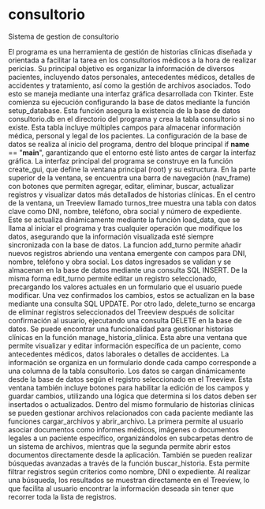 # consultorio
Sistema de gestion de consultorio


El programa es una herramienta de gestión de historias clínicas diseñada y orientada a facilitar la tarea en los consultorios médicos a la hora de realizar pericias. Su principal objetivo es organizar la información de diversos pacientes, incluyendo datos personales, antecedentes médicos, detalles de accidentes y tratamiento, así como la gestión de archivos asociados. Todo esto se maneja mediante una interfaz gráfica desarrollada con Tkinter.
Este comienza su ejecución configurando la base de datos mediante la función setup_database. Esta función asegura la existencia de la base de datos consultorio.db en el directorio del programa y crea la tabla consultorio si no existe. Esta tabla incluye múltiples campos para almacenar información médica, personal y legal de los pacientes. La configuración de la base de datos se realiza al inicio del programa, dentro del bloque principal if __name__ == "__main__", garantizando que el entorno esté listo antes de cargar la interfaz gráfica.
La interfaz principal del programa se construye en la función create_gui, que define la ventana principal (root) y su estructura. En la parte superior de la ventana, se encuentra una barra de navegación (nav_frame) con botones que permiten agregar, editar, eliminar, buscar, actualizar registros y visualizar datos más detallados de historias clínicas. En el centro de la ventana, un Treeview llamado turnos_tree muestra una tabla con datos clave como DNI, nombre, teléfono, obra social y número de expediente. Este se actualiza dinámicamente mediante la función load_data, que se llama al iniciar el programa y tras cualquier operación que modifique los datos, asegurando que la información visualizada esté siempre sincronizada con la base de datos.
La funcion add_turno permite añadir nuevos registros abriendo una ventana emergente con campos para DNI, nombre, teléfono y obra social. Los datos ingresados se validan y se almacenan en la base de datos mediante una consulta SQL INSERT. De la misma forma edit_turno permite editar un registro seleccionado, precargando los valores actuales en un formulario que el usuario puede modificar. Una vez confirmados los cambios, estos se actualizan en la base mediante una consulta SQL UPDATE. Por otro lado, delete_turno se encarga de eliminar registros seleccionados del Treeview después de solicitar confirmación al usuario, ejecutando una consulta DELETE en la base de datos.
Se puede encontrar una funcionalidad para gestionar historias clínicas en la función manage_historia_clinica. Esta abre una ventana que permite visualizar y editar información específica de un paciente, como antecedentes médicos, datos laborales o detalles de accidentes. La información se organiza en un formulario donde cada campo corresponde a una columna de la tabla consultorio. Los datos se cargan dinámicamente desde la base de datos según el registro seleccionado en el Treeview. Esta ventana también incluye botones para habilitar la edición de los campos y guardar cambios, utilizando una lógica que determina si los datos deben ser insertados o actualizados.
Dentro del mismo formulario de historias clínicas se pueden gestionar archivos relacionados con cada paciente mediante las funciones cargar_archivos y abrir_archivo. La primera permite al usuario asociar documentos como informes médicos, imágenes o documentos legales a un paciente específico, organizándolos en subcarpetas dentro de un sistema de archivos, mientras que la segunda permite abrir estos documentos directamente desde la aplicación.
También se pueden realizar búsquedas avanzadas a través de la función buscar_historia. Esta permite filtrar registros según criterios como nombre, DNI o expediente. Al realizar una búsqueda, los resultados se muestran directamente en el Treeview, lo que facilita al usuario encontrar la información deseada sin tener que recorrer toda la lista de registros.
